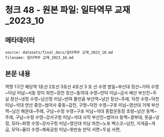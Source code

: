 # 청크 48 - 원본 파일: 일타역무 교재_2023_10

## 메타데이터

```
source: datasets/final_docs/일타역무 교재_2023_10.md
filename: 일타역무 교재_2023_10.md
```

## 본문 내용

역명 1구간 해당역 1호선 2호선 3호선 4호선 3  호  선 수영 범일~부산대 장산~가야 수영~미남 미남~서동 망미 좌천~장전 장산~동의대 수영~만덕 미남~금사 배산 부산진~두실 장산~냉정 수영~남산정 미남~반여 물만골 부산역~남산 장산~주례, 덕천 수영~덕천 미남~석대 연산 중앙~범어사 중동~감전, 구명~덕천 수영~구포 미남~영산대 거제 부산역~남산 해운대~주례, 구남~수정 수영~구포 미남~석대 종합운동장 초량~남산 동백~주례, 구남~수정 수영~강서구청 미남~석대 사직 부산진~범어사 동백~경부대, 못골~냉정, 모라~화명 수영~강서구청 미남~영산대 미남 좌천~노포 벡스코~남천, 지게골~개금, 모덕~율리 수영~체육공원 미남~윗반송 만덕 서면~두실 서면,